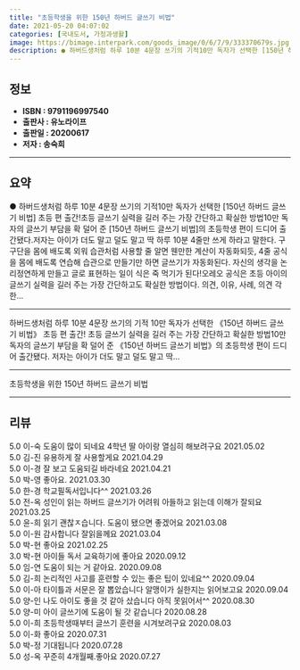```yaml
---
title: "초등학생을 위한 150년 하버드 글쓰기 비법"
date: 2021-05-20 04:07:02
categories: [국내도서, 가정과생활]
image: https://bimage.interpark.com/goods_image/0/6/7/9/333370679s.jpg
description: ● 하버드생처럼 하루 10분 4문장 쓰기의 기적10만 독자가 선택한 [150년 하버드 글쓰기 비법] 초등 편 출간!초등 글쓰기 실력을 길러 주는 가장 간단하고 확실한 방법10만 독자의 글쓰기 부담을 확 덜어 준 [150년 하버드 글쓰기 비법]의 초등학생 편이 드디어 출간됐다.저자는 아
---
```


## **정보**

- **ISBN : 9791196997540**
- **출판사 : 유노라이프**
- **출판일 : 20200617**
- **저자 : 송숙희**

------



## **요약**

●  하버드생처럼 하루 10분 4문장 쓰기의 기적10만 독자가 선택한 [150년 하버드 글쓰기 비법] 초등 편 출간!초등 글쓰기 실력을 길러 주는 가장 간단하고 확실한 방법10만 독자의 글쓰기 부담을 확 덜어 준 [150년 하버드 글쓰기 비법]의 초등학생 편이 드디어 출간됐다.저자는 아이가 더도 말고 덜도 말고 딱 하루 10분 4줄만 쓰게 하라고 말한다. 구구단을 몸에 배도록 외워 습관처럼 사용할 줄 알면 웬만한 계산이 자동화되듯, 4줄 공식을 몸에 배도록 연습해 습관으로 만들기만 하면 글쓰기가 자동화된다. 자신의 생각을 논리정연하게 만들고 글로 표현하는 일이 식은 죽 먹기가 된다!오레오 공식은 초등 아이의 글쓰기 실력을 길러 주는 가장 간단하고도 확실한 방법이다. 의견, 이유, 사례, 의견 각 한...

------

하버드생처럼 하루 10분 4문장 쓰기의 기적
10만 독자가 선택한 《150년 하버드 글쓰기 비법》 초등 편 출간!
초등 글쓰기 실력을 길러 주는 가장 간단하고 확실한 방법10만 독자의 글쓰기 부담을 확 덜어 준 《150년 하버드 글쓰기 비법》의 초등학생 편이 드디어 출간됐다.
저자는 아이가 더도 말고 덜도 말고 딱... 

------


초등학생을 위한 150년 하버드 글쓰기 비법 

------


## **리뷰** 

5.0 이-숙  도움이 많이 되네요
 4학년 딸 아이랑 열심히 해보려구요 2021.05.02 <br/>5.0 김-진 유용하게 잘 사용할게요 2021.04.29 <br/>5.0 이-경 잘 보고 도움되길 바라네요 2021.04.21 <br/>5.0 박-영 좋아요. 2021.03.30 <br/>5.0 한-경 학교필독서입니다^^ 2021.03.26 <br/>5.0 전-옥 성인이 읽는 하버드 글쓰기가 어려워 아들하고 읽는데 이해가 잘되요 2021.03.25 <br/>5.0 윤-희 읽기 괜찮ㅈ습니다. 도움이 됐으면 좋겠어요 2021.03.08 <br/>5.0 이-원 감사합니다 잘읽을께요 2021.03.04 <br/>5.0 박-현 좋아요 2021.02.25 <br/>3.0 박-현 아이들 독서 교육하기에 좋아요 2020.09.12 <br/>5.0 임-연 도움이 되는 거 같아요. 2020.09.08 <br/>5.0 김-희 논리적인 사고를 훈련할 수 있는 좋은 팁이 있네요^^ 2020.09.04 <br/>5.0 이-아 타이틀과 서문은 잘 뽑았습니다
알맹이가 실한지는 읽어보고요 2020.09.04 <br/>5.0 양-인 나도 아이도 좋을 것 같아 샀습니다 아직 못읽어서^^ 2020.08.30 <br/>5.0 양-미 아이 글쓰기에 도움이 될 갓 같습니다 2020.08.28 <br/>5.0 이-희 초등학생때부터 글쓰기 훈련을 시겨보려구요 2020.08.03 <br/>5.0 이-화 좋아요 2020.07.31 <br/>5.0 박-정 기대됩니다  2020.07.28 <br/>5.0 성-옥 꾸준히 4개월째.좋아요 2020.07.27 <br/>